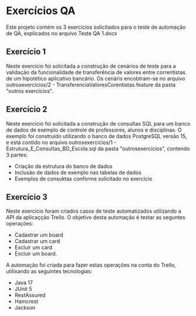 # Exercícios QA
Este projeto contém os 3 exercícios solicitados para o teste de automação de QA, explicados no arquivo Teste QA 1.docx

## Exercício 1
Neste exercício foi solicitada a construção de cenários de teste para a validação da funcionalidade de transferência de valores entre correntistas de um hipotético aplicativo bancário.
Os cenáris encobtram-se no arquivo outrosexercicios/2 - TransferenciaValoresCorentistas.feature da pasta "outros exercicios".

## Exercício 2
Neste exercício foi solicitada a construção de consultas SQL para um banco de dados de exemplo de controle de professores, alunos e disciplinas.
O exemplo foi construído utilizando o banco de dados PostgreSQL versão 15, e está contido no arquivo outrosexercicios/1 - Estrutura_E_Consultas_BD_Escola.sql da pasta "outrosexercicios", contendo 3 partes:
- Criação da estrutura do banco de dados
- Inclusão de dados de exemplo nas tabelas de dados
- Exemplos de consuktas conforme solicitado no exercício

## Exercício 3
Neste exercício foram criados casos de teste automatizados utilizando a API da aplicaçção Trello.
O objetivo desta automação é testar as seguntes operações:
- Cadastrar um board
- Cadastrar um card
- Excluir um card
- Excluir um board.

A automação foi criada para fazer estas operações na conta do Trello, utilixando as seguintes tecnologias:
- Java 17
- JUnit 5
- RestAssured
- Hamcrest
- Jackson